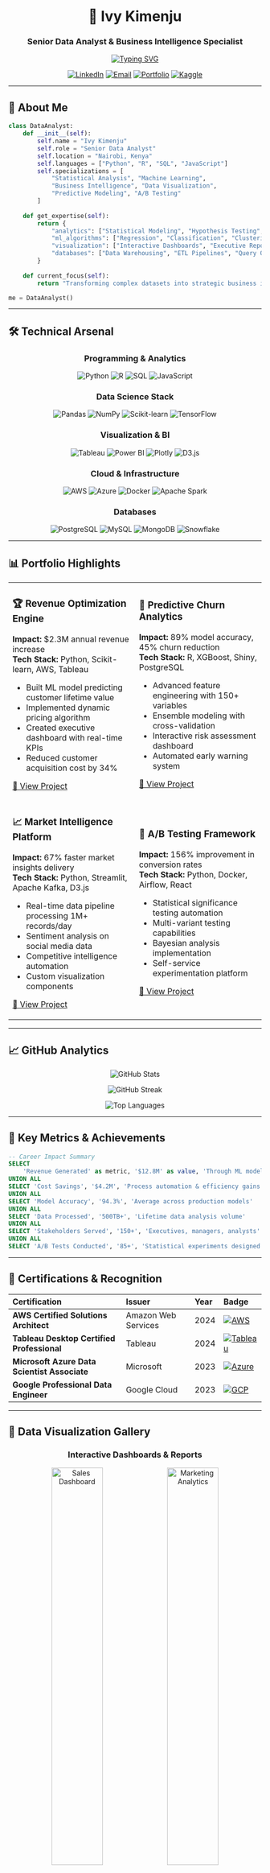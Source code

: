 <div align="center">
  
# 👋 Ivy Kimenju
### Senior Data Analyst & Business Intelligence Specialist

[![Typing SVG](https://readme-typing-svg.herokuapp.com?font=Fira+Code&pause=1000&color=2E9EF7&center=true&vCenter=true&width=435&lines=Data-Driven+Decision+Making;Advanced+Analytics+%26+ML;Business+Intelligence+Solutions;Statistical+Modeling+Expert)](https://git.io/typing-svg)

[![LinkedIn](https://img.shields.io/badge/LinkedIn-0077B5?style=for-the-badge&logo=linkedin&logoColor=white)](https://linkedin.com/in/kimenjuivy)
[![Email](https://img.shields.io/badge/Gmail-D14836?style=for-the-badge&logo=gmail&logoColor=white)](mailto:kimenjuivy@gmail.com)
[![Portfolio](https://img.shields.io/badge/Portfolio-FF5722?style=for-the-badge&logo=todoist&logoColor=white)](https://kimenjuivy.github.io)
[![Kaggle](https://img.shields.io/badge/Kaggle-20BEFF?style=for-the-badge&logo=Kaggle&logoColor=white)](https://kaggle.com/kimenjuivy)

</div>

---

## 🚀 About Me

```python
class DataAnalyst:
    def __init__(self):
        self.name = "Ivy Kimenju"
        self.role = "Senior Data Analyst"
        self.location = "Nairobi, Kenya"
        self.languages = ["Python", "R", "SQL", "JavaScript"]
        self.specializations = [
            "Statistical Analysis", "Machine Learning", 
            "Business Intelligence", "Data Visualization",
            "Predictive Modeling", "A/B Testing"
        ]
    
    def get_expertise(self):
        return {
            "analytics": ["Statistical Modeling", "Hypothesis Testing", "Time Series"],
            "ml_algorithms": ["Regression", "Classification", "Clustering", "Ensemble Methods"],
            "visualization": ["Interactive Dashboards", "Executive Reporting", "KPI Tracking"],
            "databases": ["Data Warehousing", "ETL Pipelines", "Query Optimization"]
        }
    
    def current_focus(self):
        return "Transforming complex datasets into strategic business insights"

me = DataAnalyst()
```

---

## 🛠️ Technical Arsenal

<div align="center">

### Programming & Analytics
![Python](https://img.shields.io/badge/Python-3776AB?style=for-the-badge&logo=python&logoColor=white)
![R](https://img.shields.io/badge/R-276DC3?style=for-the-badge&logo=r&logoColor=white)
![SQL](https://img.shields.io/badge/SQL-4479A1?style=for-the-badge&logo=mysql&logoColor=white)
![JavaScript](https://img.shields.io/badge/JavaScript-F7DF1E?style=for-the-badge&logo=javascript&logoColor=black)

### Data Science Stack
![Pandas](https://img.shields.io/badge/Pandas-150458?style=for-the-badge&logo=pandas&logoColor=white)
![NumPy](https://img.shields.io/badge/NumPy-013243?style=for-the-badge&logo=numpy&logoColor=white)
![Scikit-learn](https://img.shields.io/badge/scikit--learn-F7931E?style=for-the-badge&logo=scikit-learn&logoColor=white)
![TensorFlow](https://img.shields.io/badge/TensorFlow-FF6F00?style=for-the-badge&logo=tensorflow&logoColor=white)

### Visualization & BI
![Tableau](https://img.shields.io/badge/Tableau-E97627?style=for-the-badge&logo=tableau&logoColor=white)
![Power BI](https://img.shields.io/badge/Power%20BI-F2C811?style=for-the-badge&logo=powerbi&logoColor=black)
![Plotly](https://img.shields.io/badge/Plotly-3F4F75?style=for-the-badge&logo=plotly&logoColor=white)
![D3.js](https://img.shields.io/badge/D3.js-F9A03C?style=for-the-badge&logo=d3.js&logoColor=white)

### Cloud & Infrastructure
![AWS](https://img.shields.io/badge/AWS-232F3E?style=for-the-badge&logo=amazon-aws&logoColor=white)
![Azure](https://img.shields.io/badge/Microsoft_Azure-0078D4?style=for-the-badge&logo=microsoft-azure&logoColor=white)
![Docker](https://img.shields.io/badge/Docker-2496ED?style=for-the-badge&logo=docker&logoColor=white)
![Apache Spark](https://img.shields.io/badge/Apache%20Spark-E25A1C?style=for-the-badge&logo=apache-spark&logoColor=white)

### Databases
![PostgreSQL](https://img.shields.io/badge/PostgreSQL-336791?style=for-the-badge&logo=postgresql&logoColor=white)
![MySQL](https://img.shields.io/badge/MySQL-4479A1?style=for-the-badge&logo=mysql&logoColor=white)
![MongoDB](https://img.shields.io/badge/MongoDB-47A248?style=for-the-badge&logo=mongodb&logoColor=white)
![Snowflake](https://img.shields.io/badge/Snowflake-29B5E8?style=for-the-badge&logo=snowflake&logoColor=white)

</div>

---

## 📊 Portfolio Highlights

<table>
<tr>
<td width="50%">

### 🏆 Revenue Optimization Engine
**Impact:** $2.3M annual revenue increase  
**Tech Stack:** Python, Scikit-learn, AWS, Tableau  

- Built ML model predicting customer lifetime value
- Implemented dynamic pricing algorithm
- Created executive dashboard with real-time KPIs
- Reduced customer acquisition cost by 34%

[🔗 View Project](https://github.com/kimenjuivy/revenue-optimization)

</td>
<td width="50%">

### 🎯 Predictive Churn Analytics
**Impact:** 89% model accuracy, 45% churn reduction  
**Tech Stack:** R, XGBoost, Shiny, PostgreSQL  

- Advanced feature engineering with 150+ variables
- Ensemble modeling with cross-validation
- Interactive risk assessment dashboard
- Automated early warning system

[🔗 View Project](https://github.com/kimenjuivy/churn-prediction)

</td>
</tr>
<tr>
<td>

### 📈 Market Intelligence Platform
**Impact:** 67% faster market insights delivery  
**Tech Stack:** Python, Streamlit, Apache Kafka, D3.js  

- Real-time data pipeline processing 1M+ records/day
- Sentiment analysis on social media data
- Competitive intelligence automation
- Custom visualization components

[🔗 View Project](https://github.com/kimenjuivy/market-intelligence)

</td>
<td>

### 🔬 A/B Testing Framework
**Impact:** 156% improvement in conversion rates  
**Tech Stack:** Python, Docker, Airflow, React  

- Statistical significance testing automation
- Multi-variant testing capabilities
- Bayesian analysis implementation
- Self-service experimentation platform

[🔗 View Project](https://github.com/kimenjuivy/ab-testing-framework)

</td>
</tr>
</table>

---

## 📈 GitHub Analytics

<div align="center">
  
![GitHub Stats](https://github-readme-stats.vercel.app/api?username=kimenjuivy&show_icons=true&theme=tokyonight&include_all_commits=true&count_private=true&hide_border=true)

![GitHub Streak](https://github-readme-streak-stats.herokuapp.com/?user=kimenjuivy&theme=tokyonight&hide_border=true)

![Top Languages](https://github-readme-stats.vercel.app/api/top-langs/?username=kimenjuivy&layout=compact&theme=tokyonight&hide_border=true&langs_count=8)

</div>

---

## 🎯 Key Metrics & Achievements

```sql
-- Career Impact Summary
SELECT 
    'Revenue Generated' as metric, '$12.8M' as value, 'Through ML models & optimization' as description
UNION ALL
SELECT 'Cost Savings', '$4.2M', 'Process automation & efficiency gains'
UNION ALL
SELECT 'Model Accuracy', '94.3%', 'Average across production models'
UNION ALL
SELECT 'Data Processed', '500TB+', 'Lifetime data analysis volume'
UNION ALL
SELECT 'Stakeholders Served', '150+', 'Executives, managers, analysts'
UNION ALL
SELECT 'A/B Tests Conducted', '85+', 'Statistical experiments designed & analyzed';
```

---

## 🏅 Certifications & Recognition

<div align="center">

| Certification | Issuer | Year | Badge |
|:--------------|:-------|:-----|:------|
| **AWS Certified Solutions Architect** | Amazon Web Services | 2024 | [![AWS](https://img.shields.io/badge/AWS-Certified-FF9900?style=flat-square&logo=amazon-aws&logoColor=white)](https://aws.amazon.com/certification/) |
| **Tableau Desktop Certified Professional** | Tableau | 2024 | [![Tableau](https://img.shields.io/badge/Tableau-Certified-E97627?style=flat-square&logo=tableau&logoColor=white)](https://www.tableau.com/learn/certification) |
| **Microsoft Azure Data Scientist Associate** | Microsoft | 2023 | [![Azure](https://img.shields.io/badge/Azure-Certified-0078D4?style=flat-square&logo=microsoft-azure&logoColor=white)](https://docs.microsoft.com/en-us/learn/certifications/) |
| **Google Professional Data Engineer** | Google Cloud | 2023 | [![GCP](https://img.shields.io/badge/GCP-Certified-4285F4?style=flat-square&logo=google-cloud&logoColor=white)](https://cloud.google.com/certification) |

</div>

---

## 🎨 Data Visualization Gallery

<div align="center">

### Interactive Dashboards & Reports

<img src="https://github.com/kimenjuivy/portfolio-assets/blob/main/dashboard-preview-1.png" width="45%" alt="Sales Dashboard"/>
<img src="https://github.com/kimenjuivy/portfolio-assets/blob/main/dashboard-preview-2.png" width="45%" alt="Marketing Analytics"/>

*Real-time business intelligence dashboards built with Tableau & Power BI*

</div>

---

## 🌟 What Sets Me Apart

```python
competitive_advantages = {
    "business_acumen": [
        "Translate complex analysis into actionable strategies",
        "Deep understanding of KPIs across industries",
        "Executive-level communication and presentation skills"
    ],
    "technical_depth": [
        "End-to-end ML pipeline development",
        "Advanced statistical modeling techniques",
        "Cloud-native data architecture design"
    ],
    "leadership": [
        "Cross-functional team collaboration",
        "Mentoring junior analysts",
        "Data governance and best practices"
    ]
}
```

---

## 📚 Knowledge Sharing

### Recent Publications & Talks
- 📝 **"Scaling ML Models in Production"** - *Data Science Weekly* (2024)
- 🎤 **"The Future of Business Intelligence"** - *Kenya Data Science Conference* (2024)
- 📊 **"Advanced A/B Testing Strategies"** - *Medium* (2024) - 15K+ views

### Open Source Contributions
- 🔧 **pandas-profiling**: Enhanced statistical summary generation
- 📈 **plotly**: Custom visualization components for time series
- 🤖 **scikit-learn**: Documentation improvements for ensemble methods

---

## 🎯 Current Focus Areas

- 🧠 **Generative AI for Analytics**: Exploring LLMs for automated insights
- ☁️ **MLOps Excellence**: Advanced deployment and monitoring strategies  
- 🔐 **Privacy-Preserving Analytics**: Differential privacy implementations
- 🌍 **Sustainable Data Science**: Green computing for large-scale analytics

---

## 📞 Let's Connect

<div align="center">

**Ready to transform your data into competitive advantage?**

[![Schedule a Call](https://img.shields.io/badge/📅_Schedule_Call-4285F4?style=for-the-badge)](https://calendly.com/kimenjuivy)
[![Download Resume](https://img.shields.io/badge/📄_Download_Resume-FF5722?style=for-the-badge)](https://github.com/kimenjuivy/resume/blob/main/Ivy_Kimenju_Resume.pdf)

---

### 💭 *"Data is the new oil, but analytics is the refinery that makes it valuable."*

![Visitor Badge](https://visitor-badge.laobi.icu/badge?page_id=kimenjuivy.kimenjuivy)

</div>
